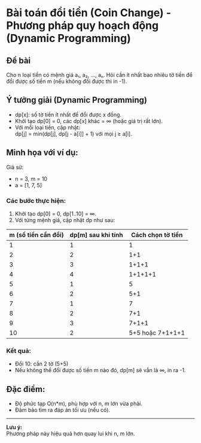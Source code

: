 # Bài toán đổi tiền (Coin Change) - Phương pháp quy hoạch động (Dynamic Programming)

## Đề bài
Cho n loại tiền có mệnh giá a₁, a₂, ..., aₙ. Hỏi cần ít nhất bao nhiêu tờ tiền để đổi được số tiền m (nếu không đổi được thì in -1).

## Ý tưởng giải (Dynamic Programming)
- dp[x]: số tờ tiền ít nhất để đổi được x đồng.
- Khởi tạo dp[0] = 0, các dp[x] khác = ∞ (hoặc giá trị rất lớn).
- Với mỗi loại tiền, cập nhật:  
  dp[j] = min(dp[j], dp[j - a[i]] + 1) với mọi j ≥ a[i].

## Minh họa với ví dụ:
Giả sử:
- n = 3, m = 10
- a = [1, 7, 5]

### Các bước thực hiện:
1. Khởi tạo dp[0] = 0, dp[1..10] = ∞.
2. Với từng mệnh giá, cập nhật dp như sau:

| m (số tiền cần đổi) | dp[m] sau khi tính | Cách chọn tờ tiền |
|---------------------|-------------------|-------------------|
| 1                   | 1                 | 1                 |
| 2                   | 2                 | 1+1               |
| 3                   | 3                 | 1+1+1             |
| 4                   | 4                 | 1+1+1+1           |
| 5                   | 1                 | 5                 |
| 6                   | 2                 | 5+1               |
| 7                   | 1                 | 7                 |
| 8                   | 2                 | 7+1               |
| 9                   | 3                 | 7+1+1             |
| 10                  | 2                 | 5+5 hoặc 7+1+1+1  |

### Kết quả:
- Đổi 10: cần 2 tờ (5+5)
- Nếu không thể đổi được số tiền m nào đó, dp[m] sẽ vẫn là ∞, in ra -1.

## Đặc điểm:
- Độ phức tạp O(n*m), phù hợp với n, m lớn vừa phải.
- Đảm bảo tìm ra đáp án tối ưu (nếu có).

---

**Lưu ý:**  
Phương pháp này hiệu quả hơn quay lui khi n, m lớn.